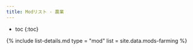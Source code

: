 ```yaml
---
title: Modリスト - 農業
---
```


- toc
{:toc}

{% include list-details.md
  type = "mod"
  list = site.data.mods-farming
%}

